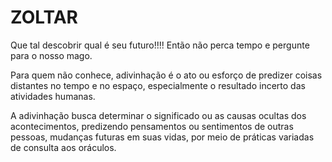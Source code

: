 # ZOLTAR

Que tal descobrir qual é seu futuro!!!! Então não perca tempo e pergunte para o nosso mago. 

Para quem não conhece, adivinhação é o ato ou esforço de predizer coisas distantes no tempo e no espaço, especialmente o resultado incerto das atividades humanas. 

A adivinhação busca determinar o significado ou as causas ocultas dos acontecimentos, predizendo pensamentos ou sentimentos de outras pessoas, mudanças futuras em suas vidas, por meio de práticas variadas de consulta aos oráculos.
